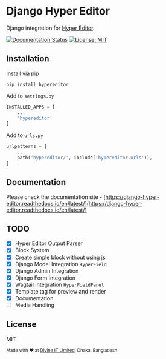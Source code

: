 # Django Hyper Editor

Django integration for [Hyper Editor](https://github.com/divineitlimited/hyper-editor).

[![Documentation Status](https://readthedocs.org/projects/django-hyper-editor/badge/?version=latest)](https://django-hyper-editor.readthedocs.io/en/latest/?badge=latest)
[![License: MIT](https://img.shields.io/badge/License-MIT-yellow.svg)](https://opensource.org/licenses/MIT)

## Installation

Install via pip

```sybase
pip install hypereditor
```

Add to ``settings.py``
```python
INSTALLED_APPS = [
    ...
    'hypereditor'
]
```

Add to ``urls.py``
```python
urlpatterns = [
    ...
    path('hypereditor/', include('hypereditor.urls')),
]
```

## Documentation

Please check the documentation site - [https://django-hyper-editor.readthedocs.io/en/latest/](https://django-hyper-editor.readthedocs.io/en/latest/)

## TODO
- [x] Hyper Editor Output Parser
- [x] Block System
- [x] Create simple block without using js
- [x] Django Model Integration ``HyperField``
- [x] Django Admin Integration
- [x] Django Form Integration
- [x] Wagtail Integration ``HyperFieldPanel``
- [x] Template tag for preview and render
- [x] Documentation
- [ ] Media Handling

## License
MIT

<sub>Made with :heart: at [Divine IT Limited](https://divineit.net/), Dhaka, Bangladesh</sup>